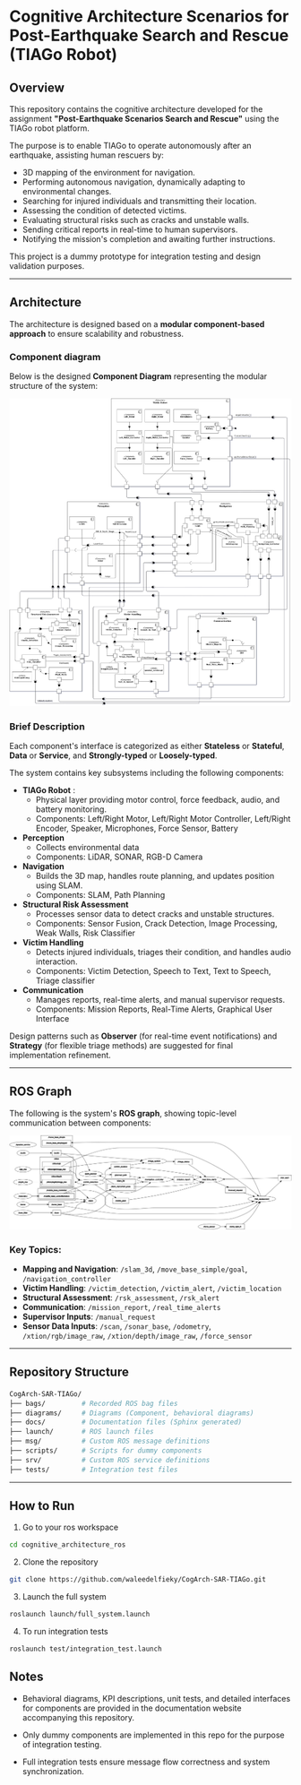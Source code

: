 # Cognitive Architecture Scenarios for Post-Earthquake Search and Rescue (TIAGo Robot)

## Overview
This repository contains the cognitive architecture developed for the assignment **"Post-Earthquake Scenarios Search and Rescue"** using the TIAGo robot platform.

The purpose is to enable TIAGo to operate autonomously after an earthquake, assisting human rescuers by:
- 3D mapping of the environment for navigation.
- Performing autonomous navigation, dynamically adapting to environmental changes.
- Searching for injured individuals and transmitting their location.
- Assessing the condition of detected victims.
- Evaluating structural risks such as cracks and unstable walls.
- Sending critical reports in real-time to human supervisors.
- Notifying the mission's completion and awaiting further instructions.

This project is a dummy prototype for integration testing and design validation purposes.

---

## Architecture
The architecture is designed based on a **modular component-based approach** to ensure scalability and robustness.  

### Component diagram
Below is the designed **Component Diagram** representing the modular structure of the system:

![Component Diagram](docs/_images/component_diagram.png)

### Brief Description
Each component's interface is categorized as either **Stateless** or **Stateful**, **Data** or **Service**, and **Strongly-typed** or **Loosely-typed**.

The system contains key subsystems including the following components:
- **TIAGo Robot** : 
    - Physical layer providing motor control, force feedback, audio, and battery monitoring.
    - Components: Left/Right Motor, Left/Right Motor Controller, Left/Right Encoder, Speaker, Microphones, Force Sensor, Battery
- **Perception** 
    - Collects environmental data
    - Components: LiDAR, SONAR, RGB-D Camera
- **Navigation** 
    - Builds the 3D map, handles route planning, and updates position using SLAM.
    - Components: SLAM, Path Planning
- **Structural Risk Assessment** 
    - Processes sensor data to detect cracks and unstable structures.
    - Components: Sensor Fusion, Crack Detection, Image Processing, Weak Walls, Risk Classifier
- **Victim Handling**
    - Detects injured individuals, triages their condition, and handles audio interaction.
    - Components: Victim Detection, Speech to Text, Text to Speech, Triage classifier
- **Communication** 
    - Manages reports, real-time alerts, and manual supervisor requests.
    - Components: Mission Reports, Real-Time Alerts, Graphical User Interface


Design patterns such as **Observer** (for real-time event notifications) and **Strategy** (for flexible triage methods) are suggested for final implementation refinement.

---

## ROS Graph
The following is the system's **ROS graph**, showing topic-level communication between components:

![ROS Graph](docs/_images/rosgraph.png)

### Key Topics:
- **Mapping and Navigation**: `/slam_3d`, `/move_base_simple/goal`, `/navigation_controller`
- **Victim Handling**: `/victim_detection`, `/victim_alert`, `/victim_location`
- **Structural Assessment**: `/rsk_assessment`, `/rsk_alert`
- **Communication**: `/mission_report`, `/real_time_alerts`
- **Supervisor Inputs**: `/manual_request`
- **Sensor Data Inputs**: `/scan`, `/sonar_base`, `/odometry`, `/xtion/rgb/image_raw`, `/xtion/depth/image_raw`, `/force_sensor`

---

## Repository Structure

```bash
CogArch-SAR-TIAGo/
├── bags/         # Recorded ROS bag files
├── diagrams/     # Diagrams (Component, behavioral diagrams)
├── docs/         # Documentation files (Sphinx generated)
├── launch/       # ROS launch files
├── msg/          # Custom ROS message definitions
├── scripts/      # Scripts for dummy components
├── srv/          # Custom ROS service definitions
├── tests/        # Integration test files
```
---

## How to Run
1. Go to your ros workspace
```bash
cd cognitive_architecture_ros
```
2. Clone the repository
```bash
git clone https://github.com/waleedelfieky/CogArch-SAR-TIAGo.git
```
3. Launch the full system
```bash
roslaunch launch/full_system.launch
```
4. To run integration tests
```bash
roslaunch test/integration_test.launch
```

## Notes
- Behavioral diagrams, KPI descriptions, unit tests, and detailed interfaces for components are provided in the documentation website accompanying this repository.

- Only dummy components are implemented in this repo for the purpose of integration testing.

- Full integration tests ensure message flow correctness and system synchronization.